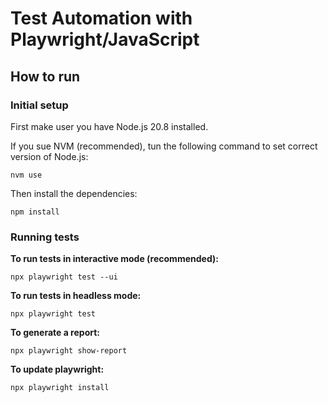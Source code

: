# Test Automation with Playwright/JavaScript

## How to run

### Initial setup
First make user you have Node.js 20.8 installed. 

If you sue NVM (recommended), tun the following command to set correct version of Node.js:
```
nvm use
```

Then install the dependencies:
```
npm install
```

### Running tests

**To run tests in interactive mode (recommended):**
```
npx playwright test --ui
```

**To run tests in headless mode:**
```
npx playwright test
```

**To generate a report:**
```
npx playwright show-report

```

**To update playwright:**
```
npx playwright install 
```

